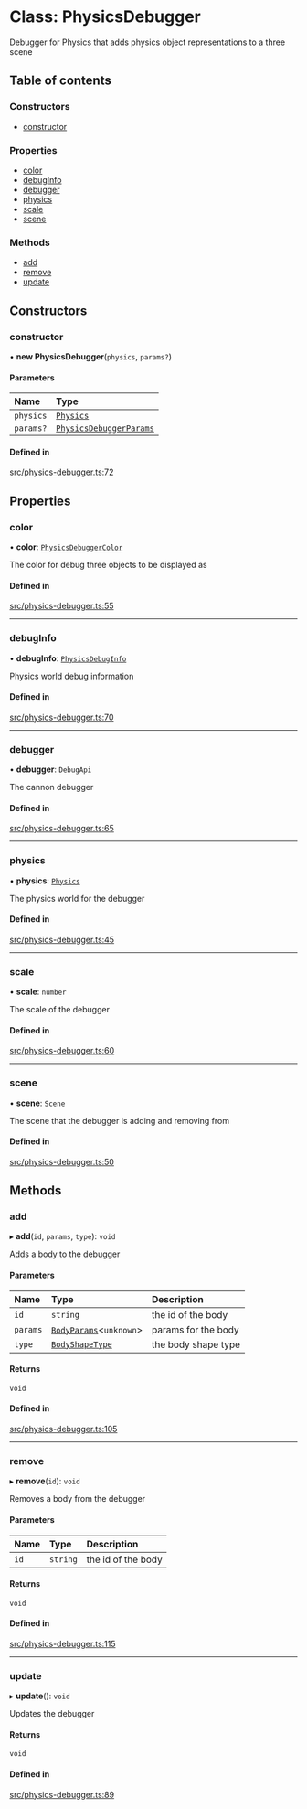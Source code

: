 # Class: PhysicsDebugger

Debugger for Physics that adds physics object representations to a three scene

## Table of contents

### Constructors

- [constructor](PhysicsDebugger.md#constructor)

### Properties

- [color](PhysicsDebugger.md#color)
- [debugInfo](PhysicsDebugger.md#debuginfo)
- [debugger](PhysicsDebugger.md#debugger)
- [physics](PhysicsDebugger.md#physics)
- [scale](PhysicsDebugger.md#scale)
- [scene](PhysicsDebugger.md#scene)

### Methods

- [add](PhysicsDebugger.md#add)
- [remove](PhysicsDebugger.md#remove)
- [update](PhysicsDebugger.md#update)

## Constructors

### constructor

• **new PhysicsDebugger**(`physics`, `params?`)

#### Parameters

| Name | Type |
| :------ | :------ |
| `physics` | [`Physics`](Physics.md) |
| `params?` | [`PhysicsDebuggerParams`](../interfaces/PhysicsDebuggerParams.md) |

#### Defined in

[src/physics-debugger.ts:72](https://gitlab.com/rapidajs/rapida/-/blob/a60706c/packages/rapida-physics/src/physics-debugger.ts#L72)

## Properties

### color

• **color**: [`PhysicsDebuggerColor`](../modules.md#physicsdebuggercolor)

The color for debug three objects to be displayed as

#### Defined in

[src/physics-debugger.ts:55](https://gitlab.com/rapidajs/rapida/-/blob/a60706c/packages/rapida-physics/src/physics-debugger.ts#L55)

___

### debugInfo

• **debugInfo**: [`PhysicsDebugInfo`](../modules.md#physicsdebuginfo)

Physics world debug information

#### Defined in

[src/physics-debugger.ts:70](https://gitlab.com/rapidajs/rapida/-/blob/a60706c/packages/rapida-physics/src/physics-debugger.ts#L70)

___

### debugger

• **debugger**: `DebugApi`

The cannon debugger

#### Defined in

[src/physics-debugger.ts:65](https://gitlab.com/rapidajs/rapida/-/blob/a60706c/packages/rapida-physics/src/physics-debugger.ts#L65)

___

### physics

• **physics**: [`Physics`](Physics.md)

The physics world for the debugger

#### Defined in

[src/physics-debugger.ts:45](https://gitlab.com/rapidajs/rapida/-/blob/a60706c/packages/rapida-physics/src/physics-debugger.ts#L45)

___

### scale

• **scale**: `number`

The scale of the debugger

#### Defined in

[src/physics-debugger.ts:60](https://gitlab.com/rapidajs/rapida/-/blob/a60706c/packages/rapida-physics/src/physics-debugger.ts#L60)

___

### scene

• **scene**: `Scene`

The scene that the debugger is adding and removing from

#### Defined in

[src/physics-debugger.ts:50](https://gitlab.com/rapidajs/rapida/-/blob/a60706c/packages/rapida-physics/src/physics-debugger.ts#L50)

## Methods

### add

▸ **add**(`id`, `params`, `type`): `void`

Adds a body to the debugger

#### Parameters

| Name | Type | Description |
| :------ | :------ | :------ |
| `id` | `string` | the id of the body |
| `params` | [`BodyParams`](../modules.md#bodyparams)<`unknown`\> | params for the body |
| `type` | [`BodyShapeType`](../modules.md#bodyshapetype) | the body shape type |

#### Returns

`void`

#### Defined in

[src/physics-debugger.ts:105](https://gitlab.com/rapidajs/rapida/-/blob/a60706c/packages/rapida-physics/src/physics-debugger.ts#L105)

___

### remove

▸ **remove**(`id`): `void`

Removes a body from the debugger

#### Parameters

| Name | Type | Description |
| :------ | :------ | :------ |
| `id` | `string` | the id of the body |

#### Returns

`void`

#### Defined in

[src/physics-debugger.ts:115](https://gitlab.com/rapidajs/rapida/-/blob/a60706c/packages/rapida-physics/src/physics-debugger.ts#L115)

___

### update

▸ **update**(): `void`

Updates the debugger

#### Returns

`void`

#### Defined in

[src/physics-debugger.ts:89](https://gitlab.com/rapidajs/rapida/-/blob/a60706c/packages/rapida-physics/src/physics-debugger.ts#L89)
